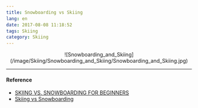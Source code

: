 ```yaml
---
title: Snowboarding vs Skiing
lang: en
date: 2017-08-08 11:18:52
tags: Skiing
category: Skiing
---
```


<center>![Snowboarding_and_Skiing](/image/Skiing/Snowboarding_and_Skiing/Snowboarding_and_Skiing.jpg)</center> 

----------------------------------------

#### Reference

- [SKIING VS. SNOWBOARDING FOR BEGINNERS](https://www.snowskool.com/blog/skiing-or-snowboarding-for-beginners-which-is-easier-to-learn"Title") 
- [Skiing vs Snowboarding](https://www.theskigathering.com/solo-travel-guide/ski-advice/skiing-versus-snowboarding.php "Title")